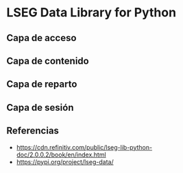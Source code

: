 # LSEG Data Library for Python

## Capa de acceso

## Capa de contenido

## Capa de reparto

## Capa de sesión

## Referencias

- https://cdn.refinitiv.com/public/lseg-lib-python-doc/2.0.0.2/book/en/index.html
- https://pypi.org/project/lseg-data/